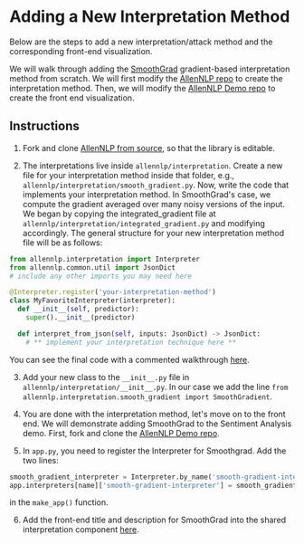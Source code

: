 # Adding a New Interpretation Method

Below are the steps to add a new interpretation/attack method and the corresponding front-end visualization.

We will walk through adding the [SmoothGrad](https://arxiv.org/abs/1706.03825) gradient-based interpretation method from scratch. We will first modify the [AllenNLP repo](https://github.com/allenai/allennlp) to create the interpretation method. Then, we will  modify the [AllenNLP Demo repo](https://github.com/allenai/allennlp-demo) to create the front end visualization.

## Instructions
1. Fork and clone [AllenNLP from source](https://github.com/allenai/allennlp#installing-from-source), so that the library is editable.

2. The interpretations live inside `allennlp/interpretation`. Create a new file for your interpretation method inside that folder, e.g., `allennlp/interpretation/smooth_gradient.py`. Now, write the code that implements your interpretation method. In SmoothGrad's case, we compute the gradient averaged over many noisy versions of the input. We began by copying the integrated_gradient file at `allennlp/interpretation/integrated_gradient.py` and modifying accordingly. The general structure for your new interpretation method file will be as follows: 
```py
from allennlp.interpretation import Interpreter
from allennlp.common.util import JsonDict
# include any other imports you may need here

@Interpreter.register('your-interpretation-method')
class MyFavoriteInterpreter(interpreter):
  def __init__(self, predictor):
    super().__init__(predictor)

  def interpret_from_json(self, inputs: JsonDict) -> JsonDict:    
    # ** implement your interpretation technique here **

```
You can see the final code with a commented walkthrough [here](https://github.com/IsThatYou/allennlp/blob/re_attacks/allennlp/interpretation/smooth_gradient.py).

3. Add your new class to the `__init__.py` file in  `allennlp/interpretation/__init__.py`. In our case we add the line `from allennlp.interpretation.smooth_gradient import SmoothGradient`. 

4. You are done with the interpretation method, let's move on to the front end. We will demonstrate adding SmoothGrad to the Sentiment Analysis demo. First, fork and clone the [AllenNLP Demo repo](https://github.com/allenai/allennlp-demo). 

5. In `app.py`, you need to register the Interpreter for Smoothgrad. Add the two lines: 
```py
smooth_gradient_interpreter = Interpreter.by_name('smooth-gradient-interpreter')(predictor)
app.interpreters[name]['smooth-gradient-interpreter'] = smooth_gradient_interpreter
```
in the `make_app()` function.

6. Add the front-end title and description for SmoothGrad into the shared interpretation component [here](https://github.com/IsThatYou/allennlp-demo/blob/attack_demo/demo/src/components/Interpretation.js).
